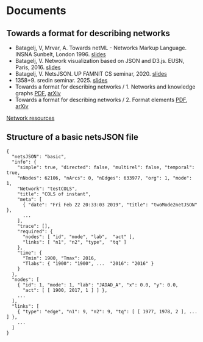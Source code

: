 # Documents

## Towards a format for describing networks

   - Batagelj, V, Mrvar, A. Towards netML - Networks Markup Language. INSNA Sunbelt, London 1996. [slides](snetml.PDF)
   - Batagelj, V. Network visualization based on JSON and D3.js. EUSN, Paris, 2016. [slides](netVis.pdf)
   - Batagelj, V. NetsJSON. UP FAMNIT CS seminar, 2020. [slides](NetsJSON-UP.pdf)
   - 1358+9. sredin seminar. 2025. [slides](format1358+9.pdf)
   - Towards a format for describing networks / 1. Networks and knowledge graphs [PDF](format1.pdf), [arXiv]()
   - Towards a format for describing networks / 2. Format elements [PDF](format2.pdf), [arXiv]() 


[Network resources]()

## Structure of a basic netsJSON file

```
{
  "netsJSON": "basic",
  "info": {
    "simple": true, "directed": false, "multirel": false, "temporal": true,
    "nNodes": 62106, "nArcs": 0, "nEdges": 633977, "org": 1, "mode": 1,
    "Network": "testCOLS",
    "title": "COLS of instant",
    "meta": [
      { "date": "Fri Feb 22 20:33:03 2019", "title": "twoMode2netJSON" },
      ...
    ],
    "trace": [],
    "required": {
      "nodes": [ "id", "mode", "lab",  "act" ],
      "links": [ "n1", "n2", "type",  "tq" ]
    },
    "time": {
      "Tmin": 1900, "Tmax": 2016,
      "Tlabs": { "1900": "1900", ...  "2016": "2016" }
    }
  },
  "nodes": [
    { "id": 1, "mode": 1, "lab": "JADAD_A", "x": 0.0, "y": 0.0,
      "act": [ [ 1900, 2017, 1 ] ] },
    ...
  ],
  "links": [
    { "type": "edge", "n1": 9, "n2": 9, "tq": [ [ 1977, 1978, 2 ], ... ] },
    ...
  ]
}
```
